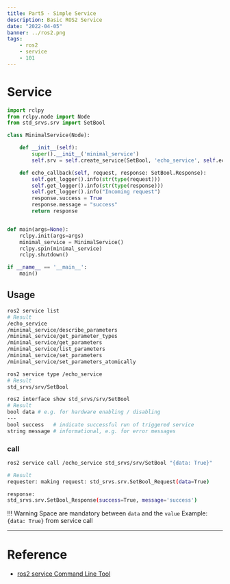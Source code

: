```yaml
---
title: Part5 - Simple Service
description: Basic ROS2 Service
date: "2022-04-05"
banner: ../ros2.png
tags:
    - ros2
    - service
    - 101
---
```


# Service

```python title="simple_service" linenums="1" hl_lines="9"
import rclpy
from rclpy.node import Node
from std_srvs.srv import SetBool

class MinimalService(Node):

    def __init__(self):
        super().__init__('minimal_service')
        self.srv = self.create_service(SetBool, 'echo_service', self.echo_callback)

    def echo_callback(self, request, response: SetBool.Response):
        self.get_logger().info(str(type(request)))
        self.get_logger().info(str(type(response)))
        self.get_logger().info("Incoming request")
        response.success = True
        response.message = "success"
        return response


def main(args=None):
    rclpy.init(args=args)
    minimal_service = MinimalService()
    rclpy.spin(minimal_service)
    rclpy.shutdown()

if __name__ == '__main__':
    main()
```

## Usage

```bash title="list"
ros2 service list
# Result
/echo_service
/minimal_service/describe_parameters
/minimal_service/get_parameter_types
/minimal_service/get_parameters
/minimal_service/list_parameters
/minimal_service/set_parameters
/minimal_service/set_parameters_atomically

```

```bash
ros2 service type /echo_service
# Result
std_srvs/srv/SetBool
```

```bash title="show interface"
ros2 interface show std_srvs/srv/SetBool 
# Result
bool data # e.g. for hardware enabling / disabling
---
bool success   # indicate successful run of triggered service
string message # informational, e.g. for error messages

```
### call
```bash title="service call"
ros2 service call /echo_service std_srvs/srv/SetBool "{data: True}"

# Result
requester: making request: std_srvs.srv.SetBool_Request(data=True)

response:
std_srvs.srv.SetBool_Response(success=True, message='success')

```

!!! Warning
    Space are mandatory between `data` and the `value`
    Example:  `{data: True}` from service call

---

# Reference
- [ros2 service Command Line Tool ](https://roboticsbackend.com/ros2-service-cmd-line-tool-debug-ros2-services/)